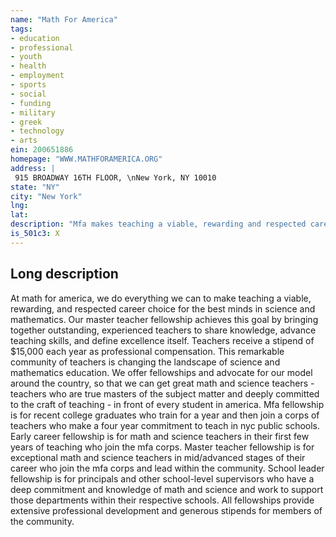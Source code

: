 ```yaml
---
name: "Math For America"
tags:
- education
- professional
- youth
- health
- employment
- sports
- social
- funding
- military
- greek
- technology
- arts
ein: 200651886
homepage: "WWW.MATHFORAMERICA.ORG"
address: |
 915 BROADWAY 16TH FLOOR, \nNew York, NY 10010
state: "NY"
city: "New York"
lng: 
lat: 
description: "Mfa makes teaching a viable, rewarding and respected career choice for the best minds in science and mathematics. "
is_501c3: X
---
```


## Long description

At math for america, we do everything we can to make teaching a viable, rewarding, and respected career choice for the best minds in science and mathematics. Our master teacher fellowship achieves this goal by bringing together outstanding, experienced teachers to share knowledge, advance teaching skills, and define excellence itself. Teachers receive a stipend of $15,000 each year as professional compensation. This remarkable community of teachers is changing the landscape of science and mathematics education. We offer fellowships and advocate for our model around the country, so that we can get great math and science teachers - teachers who are true masters of the subject matter and deeply committed to the craft of teaching - in front of every student in america. Mfa fellowship is for recent college graduates who train for a year and then join a corps of teachers who make a four year commitment to teach in nyc public schools. Early career fellowship is for math and science teachers in their first few years of teaching who join the mfa corps. Master teacher fellowship is for exceptional math and science teachers in mid/advanced stages of their career who join the mfa corps and lead within the community. School leader fellowship is for principals and other school-level supervisors who have a deep commitment and knowledge of math and science and work to support those departments within their respective schools. All fellowships provide extensive professional development and generous stipends for members of the community. 
